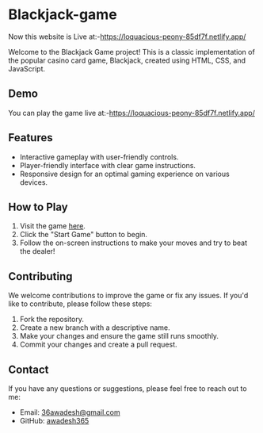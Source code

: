 # Blackjack-game

Now this website is Live at:-https://loquacious-peony-85df7f.netlify.app/

Welcome to the Blackjack Game project! This is a classic implementation of the popular casino card game, Blackjack, created using HTML, CSS, and JavaScript.

## Demo

You can play the game live at:-https://loquacious-peony-85df7f.netlify.app/

## Features

- Interactive gameplay with user-friendly controls.
- Player-friendly interface with clear game instructions.
- Responsive design for an optimal gaming experience on various devices.

## How to Play

1. Visit the game [here](https://loquacious-peony-85df7f.netlify.app/).
2. Click the "Start Game" button to begin.
3. Follow the on-screen instructions to make your moves and try to beat the dealer!

## Contributing

We welcome contributions to improve the game or fix any issues. If you'd like to contribute, please follow these steps:

1. Fork the repository.
2. Create a new branch with a descriptive name.
3. Make your changes and ensure the game still runs smoothly.
4. Commit your changes and create a pull request.

## Contact

If you have any questions or suggestions, please feel free to reach out to me:

- Email: [36awadesh@gmail.com](36awadesh@gmail.com)
- GitHub: [awadesh365](https://github.com/awadesh365)
